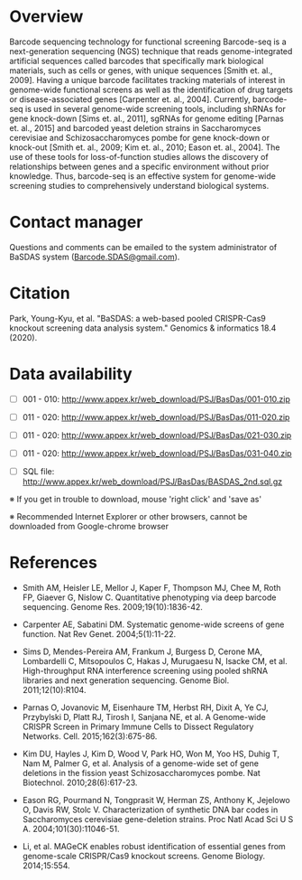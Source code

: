 # Overview

Barcode sequencing technology for functional screening
Barcode-seq is a next-generation sequencing (NGS) technique that reads genome-integrated artificial sequences called barcodes that specifically mark biological materials, such as cells or genes, with unique sequences [Smith et. al., 2009]. Having a unique barcode facilitates tracking materials of interest in genome-wide functional screens as well as the identification of drug targets or disease-associated genes [Carpenter et. al., 2004]. Currently, barcode-seq is used in several genome-wide screening tools, including shRNAs for gene knock-down [Sims et. al., 2011], sgRNAs for genome editing [Parnas et. al., 2015] and barcoded yeast deletion strains in Saccharomyces cerevisiae and Schizosaccharomyces pombe for gene knock-down or knock-out [Smith et. al., 2009; Kim et. al., 2010; Eason et. al., 2004]. The use of these tools for loss-of-function studies allows the discovery of relationships between genes and a specific environment without prior knowledge. Thus, barcode-seq is an effective system for genome-wide screening studies to comprehensively understand biological systems.

# Contact manager

Questions and comments can be emailed to the system administrator of BaSDAS system (Barcode.SDAS@gmail.com).

# Citation
 
Park, Young-Kyu, et al. "BaSDAS: a web-based pooled CRISPR-Cas9 knockout screening data analysis system." Genomics & informatics 18.4 (2020).

# Data availability
 - [ ] 001 - 010: http://www.appex.kr/web_download/PSJ/BasDas/001-010.zip

 - [ ] 011 - 020: http://www.appex.kr/web_download/PSJ/BasDas/011-020.zip
 
 - [ ] 011 - 020: http://www.appex.kr/web_download/PSJ/BasDas/021-030.zip
 
 - [ ] 011 - 020: http://www.appex.kr/web_download/PSJ/BasDas/031-040.zip
 
 - [ ] SQL file: http://www.appex.kr/web_download/PSJ/BasDas/BASDAS_2nd.sql.gz

※ If you get in trouble to download, mouse 'right click' and 'save as'

※ Recommended Internet Explorer or other browsers, cannot be downloaded from Google-chrome browser

# References

- Smith AM, Heisler LE, Mellor J, Kaper F, Thompson MJ, Chee M, Roth FP, Giaever G, Nislow C. Quantitative phenotyping via deep barcode sequencing. Genome Res. 2009;19(10):1836-42.

- Carpenter AE, Sabatini DM. Systematic genome-wide screens of gene function. Nat Rev Genet. 2004;5(1):11-22.

- Sims D, Mendes-Pereira AM, Frankum J, Burgess D, Cerone MA, Lombardelli C, Mitsopoulos C, Hakas J, Murugaesu N, Isacke CM, et al. High-throughput RNA interference screening using pooled shRNA libraries and next generation sequencing. Genome Biol. 2011;12(10):R104.

- Parnas O, Jovanovic M, Eisenhaure TM, Herbst RH, Dixit A, Ye CJ, Przybylski D, Platt RJ, Tirosh I, Sanjana NE, et al. A Genome-wide CRISPR Screen in Primary Immune Cells to Dissect Regulatory Networks. Cell. 2015;162(3):675-86.

- Kim DU, Hayles J, Kim D, Wood V, Park HO, Won M, Yoo HS, Duhig T, Nam M, Palmer G, et al. Analysis of a genome-wide set of gene deletions in the fission yeast Schizosaccharomyces pombe. Nat Biotechnol. 2010;28(6):617-23.

- Eason RG, Pourmand N, Tongprasit W, Herman ZS, Anthony K, Jejelowo O, Davis RW, Stolc V. Characterization of synthetic DNA bar codes in Saccharomyces cerevisiae gene-deletion strains. Proc Natl Acad Sci U S A. 2004;101(30):11046-51.

- Li, et al. MAGeCK enables robust identification of essential genes from genome-scale CRISPR/Cas9 knockout screens. Genome Biology. 2014;15:554.
